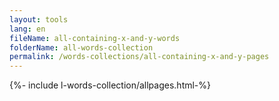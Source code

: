 ```yaml
---
layout: tools
lang: en
fileName: all-containing-x-and-y-words
folderName: all-words-collection
permalink: /words-collections/all-containing-x-and-y-pages
---
```


{%- include l-words-collection/allpages.html-%}